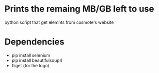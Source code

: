 # Prints the remaing MB/GB left to use
python script that get elemnts from cosmote's website

# Dependencies
- pip install selenium
- pip install beautifulsoup4
- fliget (for the logo)
